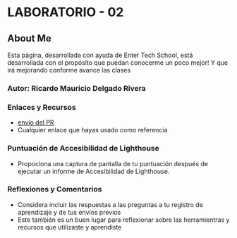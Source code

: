 # LABORATORIO - 02

## About Me

Esta página, desarrollada con ayuda de Enter Tech School, está desarrollada con el propósito que puedan conocerme un poco mejor! Y que irá mejorando conforme avance las clases

### Autor: Ricardo Mauricio Delgado Rivera

### Enlaces y Recursos

* [envío del PR](http://xyz.com)
* Cualquier enlace que hayas usado como referencia

### Puntuación de Accesibilidad de Lighthouse

* Propociona una captura de pantalla de tu puntuación después de ejecutar un informe de Accesibilidad de Lighthouse.

### Reflexiones y Comentarios

* Considera incluir las respuestas a las preguntas a tu registro de aprendizaje y de tus envíos previos
* Este también es un buen lugar para reflexionar sobre las herramientras y recursos que utilizaste y aprendiste